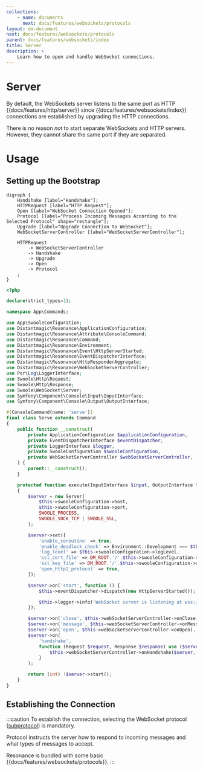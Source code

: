 ```yaml
---
collections: 
    - name: documents
      next: docs/features/websockets/protocols
layout: dm:document
next: docs/features/websockets/protocols
parent: docs/features/websockets/index
title: Server
description: >
    Learn how to open and handle WebSocket connections.
---
```


# Server

By default, the WebSockets server listens to the same port as 
HTTP {{docs/features/http/server}} since {{docs/features/websockets/index}} 
connections are established by upgrading the HTTP connections.

There is no reason *not* to start separate WebSockets and HTTP servers. 
However, they cannot share the same port if they are separated.

# Usage

## Setting up the Bootstrap

```graphviz render
digraph { 
    Handshake [label="Handshake"];
    HTTPRequest [label="HTTP Request"];
    Open [label="WebSocket Connection Opened"];
    Protocol [label="Process Incoming Messages According to the Selected Protocol" shape="rectangle"];
    Upgrade [label="Upgrade Connection to WebSocket"];
    WebSocketServerController [label="WebSocketServerController"];

    HTTPRequest 
        -> WebSocketServerController 
        -> Handshake
        -> Upgrade
        -> Open
        -> Protocol
    ;
}
```

```php
<?php

declare(strict_types=1);

namespace App\Commands;

use App\SwooleConfiguration;
use Distantmagic\Resonance\ApplicationConfiguration;
use Distantmagic\Resonance\Attribute\ConsoleCommand;
use Distantmagic\Resonance\Command;
use Distantmagic\Resonance\Environment;
use Distantmagic\Resonance\Event\HttpServerStarted;
use Distantmagic\Resonance\EventDispatcherInterface;
use Distantmagic\Resonance\HttpResponderAggregate;
use Distantmagic\Resonance\WebSocketServerController;
use Psr\Log\LoggerInterface;
use Swoole\Http\Request;
use Swoole\Http\Response;
use Swoole\WebSocket\Server;
use Symfony\Component\Console\Input\InputInterface;
use Symfony\Component\Console\Output\OutputInterface;

#[ConsoleCommand(name: 'serve')]
final class Serve extends Command
{
    public function __construct(
        private ApplicationConfiguration $applicationConfiguration,
        private EventDispatcherInterface $eventDispatcher,
        private LoggerInterface $logger,
        private SwooleConfiguration $swooleConfiguration,
        private WebSocketServerController $webSocketServerController,
    ) {
        parent::__construct();
    }

    protected function execute(InputInterface $input, OutputInterface $output): int
    {
        $server = new Server(
            $this->swooleConfiguration->host,
            $this->swooleConfiguration->port,
            SWOOLE_PROCESS,
            SWOOLE_SOCK_TCP | SWOOLE_SSL,
        );

        $server->set([
            'enable_coroutine' => true,
            'enable_deadlock_check' => Environment::Development === $this->applicationConfiguration->environment,
            'log_level' => $this->swooleConfiguration->logLevel,
            'ssl_cert_file' => DM_ROOT.'/'.$this->swooleConfiguration->sslCertFile,
            'ssl_key_file' => DM_ROOT.'/'.$this->swooleConfiguration->sslKeyFile,
            'open_http2_protocol' => true,
        ]);

        $server->on('start', function () {
            $this->eventDispatcher->dispatch(new HttpServerStarted());

            $this->logger->info('WebSocket server is listening at wss://'.$this->swooleConfiguration->host.':'.$this->swooleConfiguration->port);
        });

        $server->on('close', $this->webSocketServerController->onClose(...));
        $server->on('message', $this->webSocketServerController->onMessage(...));
        $server->on('open', $this->webSocketServerController->onOpen(...));
        $server->on(
            'handshake',
            function (Request $request, Response $response) use ($server) {
                $this->webSocketServerController->onHandshake($server, $request, $response);
            }
        );

        return (int) !$server->start();
    }
}
```

## Establishing the Connection

:::caution
To establish the connection, selecting the WebSocket protocol 
([subprotocol](https://datatracker.ietf.org/doc/html/rfc6455#page-12)) is 
mandatory.

Protocol instructs the server how to respond to incoming messages and what 
types of messages to accept.

Resonance is bundled with some basic 
{{docs/features/websockets/protocols}}.
:::

